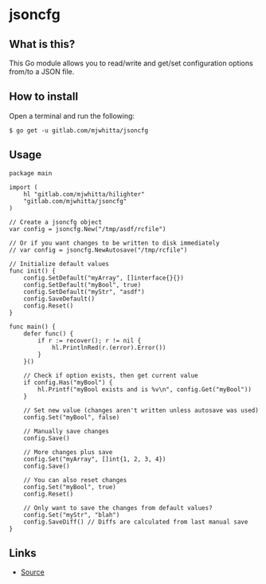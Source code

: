 # jsoncfg

## What is this?

This Go module allows you to read/write and get/set configuration
options from/to a JSON file.

## How to install

Open a terminal and run the following:

```
$ go get -u gitlab.com/mjwhitta/jsoncfg
```

## Usage

```
package main

import (
    hl "gitlab.com/mjwhitta/hilighter"
    "gitlab.com/mjwhitta/jsoncfg"
)

// Create a jsoncfg object
var config = jsoncfg.New("/tmp/asdf/rcfile")

// Or if you want changes to be written to disk immediately
// var config = jsoncfg.NewAutosave("/tmp/rcfile")

// Initialize default values
func init() {
    config.SetDefault("myArray", []interface{}{})
    config.SetDefault("myBool", true)
    config.SetDefault("myStr", "asdf")
    config.SaveDefault()
    config.Reset()
}

func main() {
    defer func() {
        if r := recover(); r != nil {
            hl.PrintlnRed(r.(error).Error())
        }
    }()

    // Check if option exists, then get current value
    if config.Has("myBool") {
        hl.Printf("myBool exists and is %v\n", config.Get("myBool"))
    }

    // Set new value (changes aren't written unless autosave was used)
    config.Set("myBool", false)

    // Manually save changes
    config.Save()

    // More changes plus save
    config.Set("myArray", []int{1, 2, 3, 4})
    config.Save()

    // You can also reset changes
    config.Set("myBool", true)
    config.Reset()

    // Only want to save the changes from default values?
    config.Set("myStr", "blah")
    config.SaveDiff() // Diffs are calculated from last manual save
}
```

## Links

- [Source](https://gitlab.com/mjwhitta/jsoncfg)
